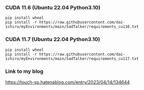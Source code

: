 ### CUDA 11.6 (Ubuntu 22.04  Python3.10)
~~~
pip install wheel
pip install -r https://raw.githubusercontent.com/dai-ichiro/myEnvironments/main/SadTalker/requirements_cu116.txt
~~~

### CUDA 11.7 (Ubuntu 22.04  Python3.10)
~~~
pip install wheel
pip install -r https://raw.githubusercontent.com/dai-ichiro/myEnvironments/main/SadTalker/requirements_cu117.txt
~~~

### Link to my blog
https://touch-sp.hatenablog.com/entry/2023/04/14/134644
